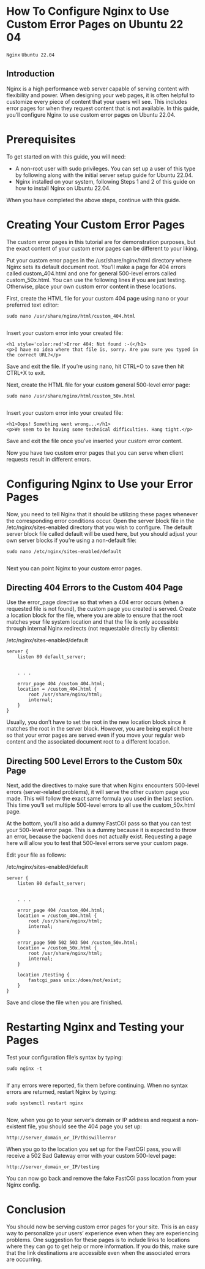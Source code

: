 # How To Configure Nginx to Use Custom Error Pages on Ubuntu 22 04

```Nginx``` ```Ubuntu 22.04```

## Introduction


Nginx is a high performance web server capable of serving content with flexibility and power. When designing your web pages, it is often helpful to customize every piece of content that your users will see. This includes error pages for when they request content that is not available. In this guide, you’ll configure Nginx to use custom error pages on Ubuntu 22.04.


# Prerequisites


To get started on with this guide, you will need:


- A non-root user with sudo privileges. You can set up a user of this type by following along with the initial server setup guide for Ubuntu 22.04.
- Nginx installed on your system, following Steps 1 and 2 of this guide on how to install Nginx on Ubuntu 22.04.

When you have completed the above steps, continue with this guide.


# Creating Your Custom Error Pages


The custom error pages in this tutorial are for demonstration purposes, but the exact content of your custom error pages can be different to your liking.


Put your custom error pages in the /usr/share/nginx/html directory where Nginx sets its default document root. You’ll make a page for 404 errors called custom_404.html and one for general 500-level errors called custom_50x.html. You can use the following lines if you are just testing. Otherwise, place your own custom error content in these locations.


First, create the HTML file for your custom 404 page using nano or your preferred text editor:


```
sudo nano /usr/share/nginx/html/custom_404.html


```


Insert your custom error into your created file:


```
<h1 style='color:red'>Error 404: Not found :-(</h1>
<p>I have no idea where that file is, sorry. Are you sure you typed in the correct URL?</p>

```


Save and exit the file. If you’re using nano, hit CTRL+O to save then hit CTRL+X to exit.


Next, create the HTML file for your custom general 500-level error page:


```
sudo nano /usr/share/nginx/html/custom_50x.html


```


Insert your custom error into your created file:


```
<h1>Oops! Something went wrong...</h1>
<p>We seem to be having some technical difficulties. Hang tight.</p>

```


Save and exit the file once you’ve inserted your custom error content.


Now you have two custom error pages that you can serve when client requests result in different errors.


# Configuring Nginx to Use your Error Pages


Now, you need to tell Nginx that it should be utilizing these pages whenever the corresponding error conditions occur. Open the server block file in the /etc/nginx/sites-enabled directory that you wish to configure. The default server block file called default will be used here, but you should adjust your own server blocks if you’re using a non-default file:


```
sudo nano /etc/nginx/sites-enabled/default


```


Next you can point Nginx to your custom error pages.


## Directing 404 Errors to the Custom 404 Page


Use the error_page directive so that when a 404 error occurs (when a requested file is not found), the custom page you created is served. Create a location block for the file, where you are able to ensure that the root matches your file system location and that the file is only accessible through internal Nginx redirects (not requestable directly by clients):


/etc/nginx/sites-enabled/default
```
server {
    listen 80 default_server;


    . . .

    error_page 404 /custom_404.html;
    location = /custom_404.html {
        root /usr/share/nginx/html;
        internal;
    }
}

```


Usually, you don’t have to set the root in the new location block since it matches the root in the server block. However, you are being explicit here so that your error pages are served even if you move your regular web content and the associated document root to a different location.


## Directing 500 Level Errors to the Custom 50x Page


Next, add the directives to make sure that when Nginx encounters 500-level errors (server-related problems), it will serve the other custom page you made. This will follow the exact same formula you used in the last section. This time you’ll set multiple 500-level errors to all use the custom_50x.html page.


At the bottom, you’ll also add a dummy FastCGI pass so that you can test your 500-level error page. This is a dummy because it is expected to throw an error, because the backend does not actually exist. Requesting a page here will allow you to test that 500-level errors serve your custom page.


Edit your file as follows:


/etc/nginx/sites-enabled/default
```
server {
    listen 80 default_server;


    . . .

    error_page 404 /custom_404.html;
    location = /custom_404.html {
        root /usr/share/nginx/html;
        internal;
    }

    error_page 500 502 503 504 /custom_50x.html;
    location = /custom_50x.html {
        root /usr/share/nginx/html;
        internal;
    }

    location /testing {
        fastcgi_pass unix:/does/not/exist;
    }
}

```


Save and close the file when you are finished.


# Restarting Nginx and Testing your Pages


Test your configuration file’s syntax by typing:


```
sudo nginx -t


```


If any errors were reported, fix them before continuing. When no syntax errors are returned, restart Nginx by typing:


```
sudo systemctl restart nginx


```


Now, when you go to your server’s domain or IP address and request a non-existent file, you should see the 404 page you set up:


```
http://server_domain_or_IP/thiswillerror

```





When you go to the location you set up for the FastCGI pass, you will receive a 502 Bad Gateway error with your custom 500-level page:


```
http://server_domain_or_IP/testing

```





You can now go back and remove the fake FastCGI pass location from your Nginx config.


# Conclusion


You should now be serving custom error pages for your site. This is an easy way to personalize your users’ experience even when they are experiencing problems. One suggestion for these pages is to include links to locations where they can go to get help or more information. If you do this, make sure that the link destinations are accessible even when the associated errors are occurring.


